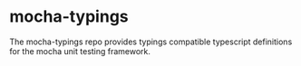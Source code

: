 # mocha-typings
The mocha-typings repo provides typings compatible typescript definitions for the mocha unit testing framework.
